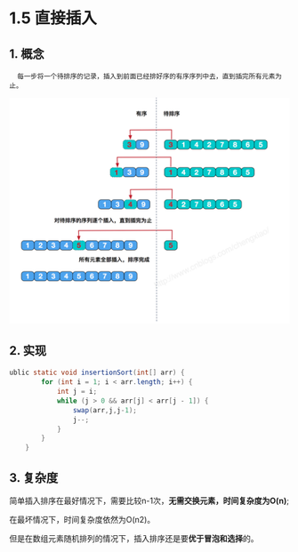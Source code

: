 # 1.5 直接插入

## 1. 概念

      每一步将一个待排序的记录，插入到前面已经排好序的有序序列中去，直到插完所有元素为止。

![](../../.gitbook/assets/image%20%28102%29.png)

## 2. 实现

```java
ublic static void insertionSort(int[] arr) {
        for (int i = 1; i < arr.length; i++) {
            int j = i;
            while (j > 0 && arr[j] < arr[j - 1]) {
                swap(arr,j,j-1);
                j--;
            }
        }
    }
```

## 3. 复杂度

 简单插入排序在最好情况下，需要比较n-1次，**无需交换元素，时间复杂度为O\(n\)**;

在最坏情况下，时间复杂度依然为O\(n2\)。

但是在数组元素随机排列的情况下，插入排序还是要**优于冒泡和选择**的。

